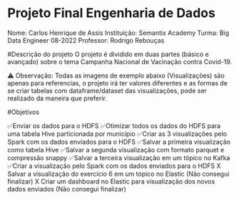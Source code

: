 # Projeto Final Engenharia de Dados


Nome: Carlos Henrique de Assis
Instituição: Semantix Academy
Turma: Big Data Engineer 08-2022
Professor: Rodrigo Rebouças

#Descrição do projeto
O projeto é dividido em duas partes (básico e avançado) sobre o tema Campanha Nacional de Vacinação contra Covid-19.

⚠ Observação: Todas as imagens de exemplo abaixo (Visualizações) são apenas para referencias, o projeto irá ter valores diferentes e as formas de se criar tabelas com dataframe/dataset das visualizações, pode ser realizado da maneira que preferir.


#Objetivos

✅Enviar os dados para o HDFS
✅Otimizar todos os dados do HDFS para uma tabela Hive particionada por município
✅Criar as 3 visualizações pelo Spark com os dados enviados para o HDFS
✅Salvar a primeira visualização como tabela Hive
✅Salvar a segunda visualização com formato parquet e compressão snappy
✅Salvar a terceira visualização em um tópico no Kafka
✅Criar a visualização pelo Spark com os dados enviados para o HDFS
 X Salvar a visualização do exercício 6 em um tópico no Elastic (Não consegui finalizar)
 X Criar um dashboard no Elastic para visualização dos novos dados enviados (Não consegui finalizar)
	
